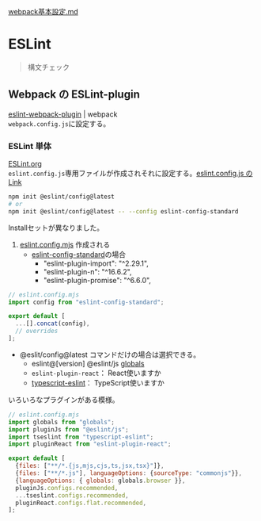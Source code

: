 [webpack基本設定.md](../README.md)

# ESLint
> 構文チェック

## Webpack の ESLint-plugin
[eslint-webpack-plugin](https://webpack.js.org/plugins/eslint-webpack-plugin/) | webpack  
`webpack.config.js`に設定する。

### ESLint 単体
[ESLint.org](https://eslint.org/docs/latest/use/getting-started#quick-start)  
`eslint.config.js`専用ファイルが作成されそれに設定する。[eslint.config.js の Link](https://eslint.org/docs/latest/use/configure/configuration-files#configuration-file)
```bash
npm init @eslint/config@latest
# or
npm init @eslint/config@latest -- --config eslint-config-standard 
```
Installセットが異なりました。

1. [eslint.config.mjs](https://eslint.org/docs/latest/use/configure/configuration-files#configuration-file) 作成される
   - [eslint-config-standard](https://github.com/standard/eslint-config-standard)の場合
     - "eslint-plugin-import": "^2.29.1",
     - "eslint-plugin-n": "^16.6.2",
     - "eslint-plugin-promise": "^6.6.0",
```js
// eslint.config.mjs
import config from "eslint-config-standard";

export default [
  ...[].concat(config),
  // overrides 
];
```

- @eslit/config@latest コマンドだけの場合は選択できる。
  - eslint@[version] @eslint/js [globals](https://www.npmjs.com/package/globals)
  - `eslint-plugin-react`： React使いますか
  - [typescript-eslint](https://typescript-eslint.io/)： TypeScript使いますか

いろいろなプラグインがある模様。
```js
// eslint.config.mjs
import globals from "globals";
import pluginJs from "@eslint/js";
import tseslint from "typescript-eslint";
import pluginReact from "eslint-plugin-react";

export default [
  {files: ["**/*.{js,mjs,cjs,ts,jsx,tsx}"]},
  {files: ["**/*.js"], languageOptions: {sourceType: "commonjs"}},
  {languageOptions: { globals: globals.browser }},
  pluginJs.configs.recommended,
  ...tseslint.configs.recommended,
  pluginReact.configs.flat.recommended,
];
```

